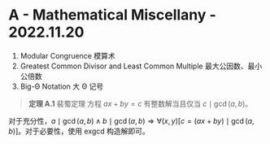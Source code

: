 # **A** - Mathematical Miscellany - 2022.11.20
1. Modular Congruence 模算术
2. Greatest Common Divisor and Least Common Multiple 最大公因数、最小公倍数
3. Big-Θ Notation 大 Θ 记号

> **定理 A.1** 裴蜀定理
> 方程 $ax+by=c$ 有整数解当且仅当 $c\mid\gcd(a,b)$。

对于充分性，$a\mid\gcd(a,b)\land b\mid\gcd(a,b)\Rightarrow\forall(x,y)[c=(ax+by)\mid\gcd(a,b)]$。对于必要性，使用 exgcd 构造解即可。
